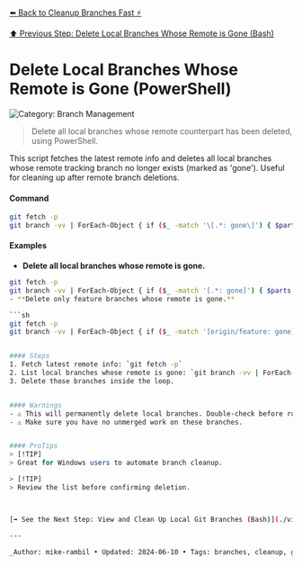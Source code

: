 [⬅️ Back to Cleanup Branches Fast ⚡](./cleanup-branches-fast.md)

[⬆️ Previous Step: Delete Local Branches Whose Remote is Gone (Bash)](./delete-local-branches-whose-remote-is-gone-bash.md)

# Delete Local Branches Whose Remote is Gone (PowerShell)


![Category: Branch Management](https://img.shields.io/badge/Category-Branch%20Management-blue)
> Delete all local branches whose remote counterpart has been deleted, using PowerShell.

This script fetches the latest remote info and deletes all local branches whose remote tracking branch no longer exists (marked as 'gone'). Useful for cleaning up after remote branch deletions.


#### Command
```sh
git fetch -p
git branch -vv | ForEach-Object { if ($_ -match '\[.*: gone\]') { $parts = $_.Trim() -split '\s+'; $branch = $parts[0]; if ($branch -ne '') { git branch -d $branch } } }
```

#### Examples
- **Delete all local branches whose remote is gone.**

```sh
git fetch -p
git branch -vv | ForEach-Object { if ($_ -match '[.*: gone]') { $parts = $_.Trim() -split '\s+'; $branch = $parts[0]; if ($branch -ne '') { git branch -d $branch } } }```
- **Delete only feature branches whose remote is gone.**

```sh
git fetch -p
git branch -vv | ForEach-Object { if ($_ -match '[origin/feature: gone]') { $parts = $_.Trim() -split 's+'; $branch = $parts[0]; if ($branch -ne '') { git branch -d $branch } } }```


#### Steps
1. Fetch latest remote info: `git fetch -p`
2. List local branches whose remote is gone: `git branch -vv | ForEach-Object { if ($_ -match '[.*: gone`]') ... }
3. Delete those branches inside the loop.


#### Warnings
- ⚠️ This will permanently delete local branches. Double-check before running.
- ⚠️ Make sure you have no unmerged work on these branches.


#### ProTips
> [!TIP]
> Great for Windows users to automate branch cleanup.

> [!TIP]
> Review the list before confirming deletion.



[➡️ See the Next Step: View and Clean Up Local Git Branches (Bash)](./view-and-clean-up-local-git-branches-bash.md)

---

_Author: mike-rambil • Updated: 2024-06-10 • Tags: branches, cleanup, gone, powershell_
